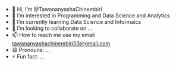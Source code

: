 - 👋 Hi, I’m @TawananyashaChinembiri
- 👀 I’m interested in Programming and Data Science and Analytics
- 🌱 I’m currently learning Data Science and Informaics
- 💞️ I’m looking to collaborate on ...
- 📫 How to reach me use my email tawananyashachinembiri03@gmail.com
- 😄 Pronouns: ...
- ⚡ Fun fact: ...

<!---
TawananyashaChinembiri/TawananyashaChinembiri is a ✨ special ✨ repository because its `README.md` (this file) appears on your GitHub profile.
You can click the Preview link to take a look at your changes.
--->
